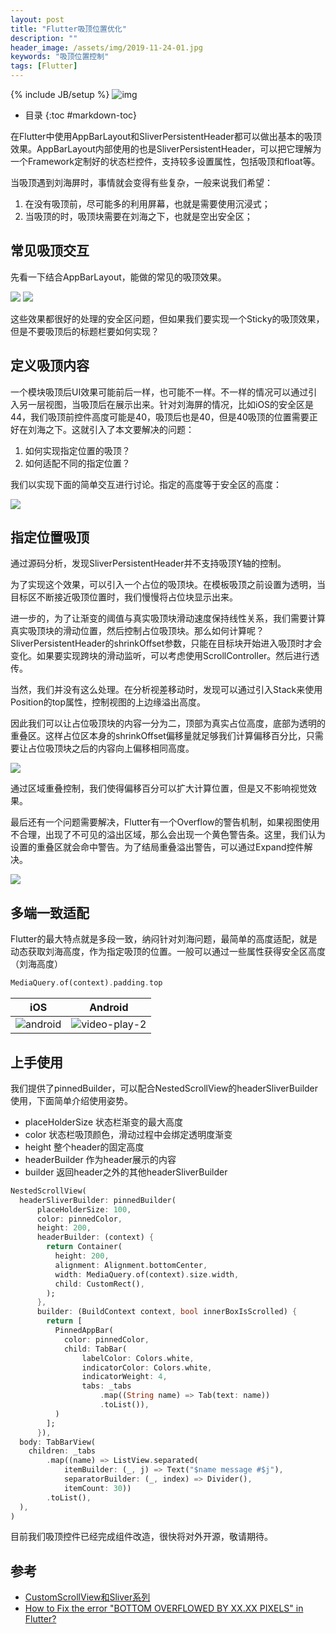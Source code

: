 ```yaml
---
layout: post
title: "Flutter吸顶位置优化"
description: ""
header_image: /assets/img/2019-11-24-01.jpg
keywords: "吸顶位置控制"
tags: [Flutter]
---
```

{% include JB/setup %}
![img](/assets/img/2019-11-24-01.jpg)

* 目录
{:toc #markdown-toc}

在Flutter中使用AppBarLayout和SliverPersistentHeader都可以做出基本的吸顶效果。AppBarLayout内部使用的也是SliverPersistentHeader，可以把它理解为一个Framework定制好的状态栏控件，支持较多设置属性，包括吸顶和float等。

当吸顶遇到刘海屏时，事情就会变得有些复杂，一般来说我们希望：
1. 在没有吸顶前，尽可能多的利用屏幕，也就是需要使用沉浸式；
2. 当吸顶的时，吸顶块需要在刘海之下，也就是空出安全区；

## 常见吸顶交互
先看一下结合AppBarLayout，能做的常见的吸顶效果。

![](/assets/images/sliver-pinned-demo1.gif)
![](/assets/images/sliver-pinned-demo2.gif)

这些效果都很好的处理的安全区问题，但如果我们要实现一个Sticky的吸顶效果，但是不要吸顶后的标题栏要如何实现？

## 定义吸顶内容
一个模块吸顶后UI效果可能前后一样，也可能不一样。不一样的情况可以通过引入另一层视图，当吸顶后在展示出来。针对刘海屏的情况，比如iOS的安全区是44，我们吸顶前控件高度可能是40，吸顶后也是40，但是40吸顶的位置需要正好在刘海之下。这就引入了本文要解决的问题：

1. 如何实现指定位置的吸顶？
2. 如何适配不同的指定位置？

我们以实现下面的简单交互进行讨论。指定的高度等于安全区的高度：

![](/assets/images/sliver-pinned-demo3.gif)

## 指定位置吸顶
通过源码分析，发现SliverPersistentHeader并不支持吸顶Y轴的控制。

为了实现这个效果，可以引入一个占位的吸顶块。在模板吸顶之前设置为透明，当目标区不断接近吸顶位置时，我们慢慢将占位块显示出来。

进一步的，为了让渐变的阈值与真实吸顶块滑动速度保持线性关系，我们需要计算真实吸顶块的滑动位置，然后控制占位吸顶块。那么如何计算呢？
SliverPersistentHeader的shrinkOffset参数，只能在目标块开始进入吸顶时才会变化。如果要实现跨块的滑动监听，可以考虑使用ScrollController。然后进行透传。

当然，我们并没有这么处理。在分析视差移动时，发现可以通过引入Stack来使用Position的top属性，控制视图的上边缘溢出高度。

因此我们可以让占位吸顶块的内容一分为二，顶部为真实占位高度，底部为透明的重叠区。这样占位区本身的shrinkOffset偏移量就足够我们计算偏移百分比，只需要让占位吸顶块之后的内容向上偏移相同高度。

![](/assets/images/place-holder-area.png)

通过区域重叠控制，我们使得偏移百分可以扩大计算位置，但是又不影响视觉效果。

最后还有一个问题需要解决，Flutter有一个Overflow的警告机制，如果视图使用不合理，出现了不可见的溢出区域，那么会出现一个黄色警告条。这里，我们认为设置的重叠区就会命中警告。为了结局重叠溢出警告，可以通过Expand控件解决。

![](/assets/images/sliver-pinned-demo4.gif)

## 多端一致适配
Flutter的最大特点就是多段一致，纳闷针对刘海问题，最简单的高度适配，就是动态获取刘海高度，作为指定吸顶的位置。一般可以通过一些属性获得安全区高度（刘海高度）
```dart
MediaQuery.of(context).padding.top
```

| iOS                                             | Android |
| ------------------------------------------------- | ----- |
| ![android](/assets/images/pinned-header-ios.gif) |  ![video-play-2](/assets/images/pinned-header-android.gif)     |

## 上手使用
我们提供了pinnedBuilder，可以配合NestedScrollView的headerSliverBuilder使用，下面简单介绍使用姿势。

* placeHolderSize 状态栏渐变的最大高度
* color 状态栏吸顶颜色，滑动过程中会绑定透明度渐变
* height 整个header的固定高度
* headerBuilder 作为header展示的内容
* builder 返回header之外的其他headerSliverBuilder

```dart
NestedScrollView(
  headerSliverBuilder: pinnedBuilder(
      placeHolderSize: 100,
      color: pinnedColor,
      height: 200,
      headerBuilder: (context) {
        return Container(
          height: 200,
          alignment: Alignment.bottomCenter,
          width: MediaQuery.of(context).size.width,
          child: CustomRect(),
        );
      },
      builder: (BuildContext context, bool innerBoxIsScrolled) {
        return [
          PinnedAppBar(
            color: pinnedColor,
            child: TabBar(
                labelColor: Colors.white,
                indicatorColor: Colors.white,
                indicatorWeight: 4,
                tabs: _tabs
                    .map((String name) => Tab(text: name))
                    .toList()),
          )
        ];
      }),
  body: TabBarView(
    children: _tabs
        .map((name) => ListView.separated(
            itemBuilder: (_, j) => Text("$name message #$j"),
            separatorBuilder: (_, index) => Divider(),
            itemCount: 30))
        .toList(),
  ),
)
```

目前我们吸顶控件已经完成组件改造，很快将对外开源，敬请期待。

## 参考
* [CustomScrollView和Sliver系列](https://github.com/SmallStoneSK/flutter_training_app/tree/master/lib/sliver_widgets)
* [How to Fix the error "BOTTOM OVERFLOWED BY XX.XX PIXELS" in Flutter?](https://fluttercentral.com/Articles/Post/1167)